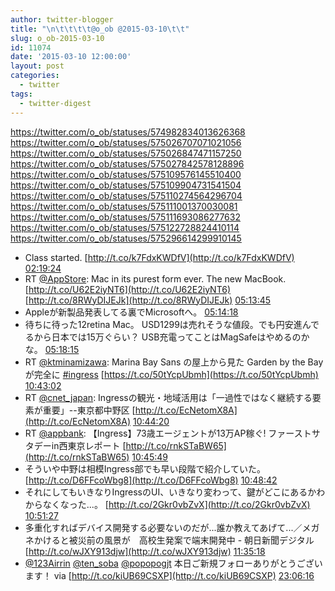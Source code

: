 ```yaml
---
author: twitter-blogger
title: "\n\t\t\t\t@o_ob @2015-03-10\t\t"
slug: o_ob-2015-03-10
id: 11074
date: '2015-03-10 12:00:00'
layout: post
categories:
  - twitter
tags:
  - twitter-digest
---
```


https://twitter.com/o_ob/statuses/574982834013626368 https://twitter.com/o_ob/statuses/575026707071021056 https://twitter.com/o_ob/statuses/575026847471157250 https://twitter.com/o_ob/statuses/575027842578128896 https://twitter.com/o_ob/statuses/575109576145510400 https://twitter.com/o_ob/statuses/575109904731541504 https://twitter.com/o_ob/statuses/575110274564296704 https://twitter.com/o_ob/statuses/575111001370030081 https://twitter.com/o_ob/statuses/575111693086277632 https://twitter.com/o_ob/statuses/575122728824410114 https://twitter.com/o_ob/statuses/575296614299910145  

*   Class started. [http://t.co/k7FdxKWDfV](http://t.co/k7FdxKWDfV) [02:19:24](https://twitter.com/o_ob/statuses/574982834013626368)
*   RT [@AppStore](https://twitter.com/AppStore): Mac in its purest form ever. The new MacBook. [http://t.co/U62E2iyNT6](http://t.co/U62E2iyNT6) [http://t.co/8RWyDIJEJk](http://t.co/8RWyDIJEJk) [05:13:45](https://twitter.com/o_ob/statuses/575026707071021056)
*   Appleが新製品発表してる裏でMicrosoftへ。 [05:14:18](https://twitter.com/o_ob/statuses/575026847471157250)
*   待ちに待った12retina Mac。 USD1299は売れそうな値段。でも円安進んでるから日本では15万ぐらい？ USB充電ってことはMagSafeはやめるのかな。 [05:18:15](https://twitter.com/o_ob/statuses/575027842578128896)
*   RT [@ktminamizawa](https://twitter.com/ktminamizawa): Marina Bay Sans の屋上から見た Garden by the Bay が完全に [#ingress](https://twitter.com/search?q=%23ingress&src=hash) [https://t.co/50tYcpUbmh](https://t.co/50tYcpUbmh) [10:43:02](https://twitter.com/o_ob/statuses/575109576145510400)
*   RT [@cnet_japan](https://twitter.com/cnet_japan): Ingressの観光・地域活用は「一過性ではなく継続する要素が重要」--東京都中野区 [http://t.co/EcNetomX8A](http://t.co/EcNetomX8A) [10:44:20](https://twitter.com/o_ob/statuses/575109904731541504)
*   RT [@appbank](https://twitter.com/appbank): 【Ingress】73歳エージェントが13万AP稼ぐ! ファーストサタデーin西東京レポート [http://t.co/rnkSTaBW65](http://t.co/rnkSTaBW65) [10:45:49](https://twitter.com/o_ob/statuses/575110274564296704)
*   そういや中野は相模Ingress部でも早い段階で紹介していた。 [http://t.co/D6FFcoWbg8](http://t.co/D6FFcoWbg8) [10:48:42](https://twitter.com/o_ob/statuses/575111001370030081)
*   それにしてもいきなりIngressのUI、いきなり変わって、鍵がどこにあるかわからなくなった...。 [http://t.co/2Gkr0vbZvX](http://t.co/2Gkr0vbZvX) [10:51:27](https://twitter.com/o_ob/statuses/575111693086277632)
*   多重化すればデバイス開発する必要ないのだが...誰か教えてあげて...／メガネかけると被災前の風景が　高校生発案で端末開発中 - 朝日新聞デジタル [http://t.co/wJXY913djw](http://t.co/wJXY913djw) [11:35:18](https://twitter.com/o_ob/statuses/575122728824410114)
*   [@123Airrin](https://twitter.com/123Airrin) [@ten_soba](https://twitter.com/ten_soba) [@popopogjt](https://twitter.com/popopogjt) 本日ご新規フォローありがとうございます！ via [http://t.co/kiUB69CSXP](http://t.co/kiUB69CSXP) [23:06:16](https://twitter.com/o_ob/statuses/575296614299910145)